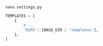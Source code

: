 `nano settings.py`
```py
TEMPLATES = [
    {
        # ...
        'DIRS': [BASE_DIR / 'templates'],
    },
]
```